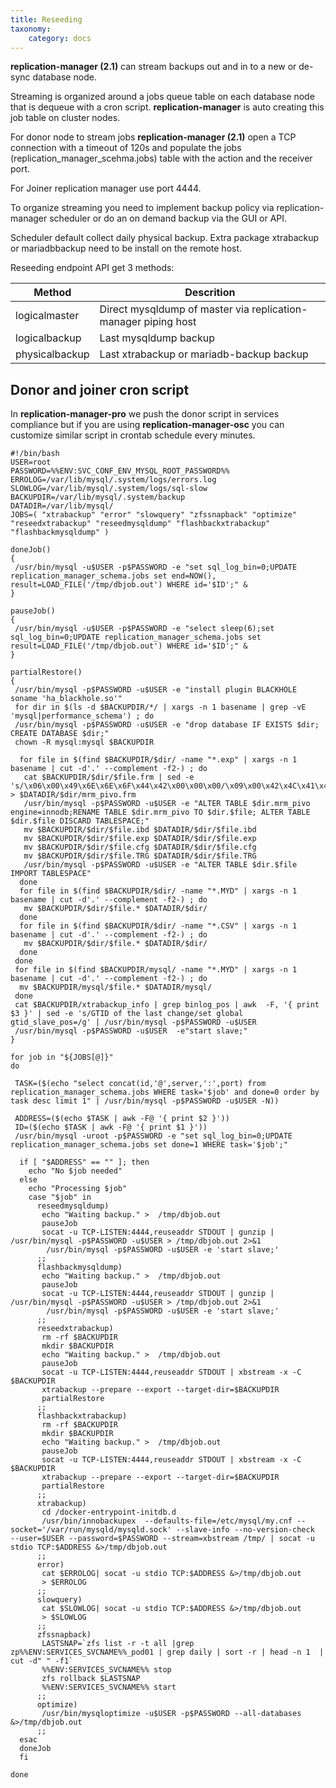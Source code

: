 ```yaml
---
title: Reseeding
taxonomy:
    category: docs
---
```


**replication-manager (2.1)** can stream backups out and in to a new or de-sync database node.

Streaming is organized around a jobs queue table on each database node that is dequeue with a cron script.
**replication-manager** is auto creating this job table on cluster nodes.

For donor node to stream  jobs **replication-manager (2.1)** open a TCP connection with a timeout of 120s and  populate the jobs (replication_manager_scehma.jobs) table with the action and the receiver port.

For Joiner replication manager use port 4444.

To organize streaming  you need to implement backup policy via replication-manager scheduler or do an on demand backup via the GUI or API.

Scheduler default collect daily physical backup. Extra package xtrabackup or mariadbbackup need to be install on the remote host.

Reseeding endpoint API get 3 methods:

| Method | Descrition |
| ---- | ------- |
| logicalmaster | Direct mysqldump of master via replication-manager piping host |
| logicalbackup | Last mysqldump backup |
| physicalbackup | Last xtrabackup or mariadb-backup backup |


## Donor and joiner cron script

In **replication-manager-pro** we push the donor script in services compliance but if you are using   **replication-manager-osc** you can customize similar script in crontab schedule every minutes.

```
#!/bin/bash
USER=root
PASSWORD=%%ENV:SVC_CONF_ENV_MYSQL_ROOT_PASSWORD%%
ERROLOG=/var/lib/mysql/.system/logs/errors.log
SLOWLOG=/var/lib/mysql/.system/logs/sql-slow
BACKUPDIR=/var/lib/mysql/.system/backup
DATADIR=/var/lib/mysql/
JOBS=( "xtrabackup" "error" "slowquery" "zfssnapback" "optimize" "reseedxtrabackup" "reseedmysqldump" "flashbackxtrabackup" "flashbackmysqldump" )

doneJob()
{
 /usr/bin/mysql -u$USER -p$PASSWORD -e "set sql_log_bin=0;UPDATE replication_manager_schema.jobs set end=NOW(), result=LOAD_FILE('/tmp/dbjob.out') WHERE id='$ID';" &
}

pauseJob()
{
 /usr/bin/mysql -u$USER -p$PASSWORD -e "select sleep(6);set sql_log_bin=0;UPDATE replication_manager_schema.jobs set result=LOAD_FILE('/tmp/dbjob.out') WHERE id='$ID';" &
}

partialRestore()
{
 /usr/bin/mysql -p$PASSWORD -u$USER -e "install plugin BLACKHOLE soname 'ha_blackhole.so'"
 for dir in $(ls -d $BACKUPDIR/*/ | xargs -n 1 basename | grep -vE 'mysql|performance_schema') ; do
 /usr/bin/mysql -p$PASSWORD -u$USER -e "drop database IF EXISTS $dir; CREATE DATABASE $dir;"
 chown -R mysql:mysql $BACKUPDIR

  for file in $(find $BACKUPDIR/$dir/ -name "*.exp" | xargs -n 1 basename | cut -d'.' --complement -f2-) ; do
   cat $BACKUPDIR/$dir/$file.frm | sed -e 's/\x06\x00\x49\x6E\x6E\x6F\x44\x42\x00\x00\x00/\x09\x00\x42\x4C\x41\x43\x4B\x48\x4F\x4C\x45/g' > $DATADIR/$dir/mrm_pivo.frm
   /usr/bin/mysql -p$PASSWORD -u$USER -e "ALTER TABLE $dir.mrm_pivo  engine=innodb;RENAME TABLE $dir.mrm_pivo TO $dir.$file; ALTER TABLE $dir.$file DISCARD TABLESPACE;"
   mv $BACKUPDIR/$dir/$file.ibd $DATADIR/$dir/$file.ibd
   mv $BACKUPDIR/$dir/$file.exp $DATADIR/$dir/$file.exp
   mv $BACKUPDIR/$dir/$file.cfg $DATADIR/$dir/$file.cfg
   mv $BACKUPDIR/$dir/$file.TRG $DATADIR/$dir/$file.TRG
   /usr/bin/mysql -p$PASSWORD -u$USER -e "ALTER TABLE $dir.$file IMPORT TABLESPACE"
  done
  for file in $(find $BACKUPDIR/$dir/ -name "*.MYD" | xargs -n 1 basename | cut -d'.' --complement -f2-) ; do
   mv $BACKUPDIR/$dir/$file.* $DATADIR/$dir/
  done
  for file in $(find $BACKUPDIR/$dir/ -name "*.CSV" | xargs -n 1 basename | cut -d'.' --complement -f2-) ; do
   mv $BACKUPDIR/$dir/$file.* $DATADIR/$dir/
  done
 done
 for file in $(find $BACKUPDIR/mysql/ -name "*.MYD" | xargs -n 1 basename | cut -d'.' --complement -f2-) ; do
  mv $BACKUPDIR/mysql/$file.* $DATADIR/mysql/
 done
 cat $BACKUPDIR/xtrabackup_info | grep binlog_pos | awk  -F, '{ print $3 }' | sed -e 's/GTID of the last change/set global gtid_slave_pos=/g' | /usr/bin/mysql -p$PASSWORD -u$USER
 /usr/bin/mysql -p$PASSWORD -u$USER  -e"start slave;"
}

for job in "${JOBS[@]}"
do

 TASK=($(echo "select concat(id,'@',server,':',port) from replication_manager_schema.jobs WHERE task='$job' and done=0 order by task desc limit 1" | /usr/bin/mysql -p$PASSWORD -u$USER -N))

 ADDRESS=($(echo $TASK | awk -F@ '{ print $2 }'))
 ID=($(echo $TASK | awk -F@ '{ print $1 }'))
 /usr/bin/mysql -uroot -p$PASSWORD -e "set sql_log_bin=0;UPDATE replication_manager_schema.jobs set done=1 WHERE task='$job';"

  if [ "$ADDRESS" == "" ]; then
    echo "No $job needed"
  else
    echo "Processing $job"
    case "$job" in
      reseedmysqldump)
       echo "Waiting backup." >  /tmp/dbjob.out
       pauseJob
       socat -u TCP-LISTEN:4444,reuseaddr STDOUT | gunzip | /usr/bin/mysql -p$PASSWORD -u$USER > /tmp/dbjob.out 2>&1
        /usr/bin/mysql -p$PASSWORD -u$USER -e 'start slave;'
      ;;
      flashbackmysqldump)
       echo "Waiting backup." >  /tmp/dbjob.out
       pauseJob
       socat -u TCP-LISTEN:4444,reuseaddr STDOUT | gunzip | /usr/bin/mysql -p$PASSWORD -u$USER > /tmp/dbjob.out 2>&1
        /usr/bin/mysql -p$PASSWORD -u$USER -e 'start slave;'
      ;;
      reseedxtrabackup)
       rm -rf $BACKUPDIR
       mkdir $BACKUPDIR
       echo "Waiting backup." >  /tmp/dbjob.out
       pauseJob
       socat -u TCP-LISTEN:4444,reuseaddr STDOUT | xbstream -x -C $BACKUPDIR
       xtrabackup --prepare --export --target-dir=$BACKUPDIR
       partialRestore
      ;;
      flashbackxtrabackup)
       rm -rf $BACKUPDIR
       mkdir $BACKUPDIR
       echo "Waiting backup." >  /tmp/dbjob.out
       pauseJob
       socat -u TCP-LISTEN:4444,reuseaddr STDOUT | xbstream -x -C $BACKUPDIR
       xtrabackup --prepare --export --target-dir=$BACKUPDIR
       partialRestore
      ;;
      xtrabackup)
       cd /docker-entrypoint-initdb.d
       /usr/bin/innobackupex  --defaults-file=/etc/mysql/my.cnf --socket='/var/run/mysqld/mysqld.sock' --slave-info --no-version-check  --user=$USER --password=$PASSWORD --stream=xbstream /tmp/ | socat -u stdio TCP:$ADDRESS &>/tmp/dbjob.out
      ;;
      error)
       cat $ERROLOG| socat -u stdio TCP:$ADDRESS &>/tmp/dbjob.out
       > $ERROLOG
      ;;
      slowquery)
       cat $SLOWLOG| socat -u stdio TCP:$ADDRESS &>/tmp/dbjob.out
       > $SLOWLOG
      ;;
      zfssnapback)
       LASTSNAP=`zfs list -r -t all |grep zp%%ENV:SERVICES_SVCNAME%%_pod01 | grep daily | sort -r | head -n 1  | cut -d" " -f1`
       %%ENV:SERVICES_SVCNAME%% stop
       zfs rollback $LASTSNAP
       %%ENV:SERVICES_SVCNAME%% start
      ;;
      optimize)
       /usr/bin/mysqloptimize -u$USER -p$PASSWORD --all-databases &>/tmp/dbjob.out
      ;;
  esac
  doneJob
  fi

done

```
